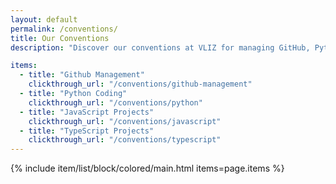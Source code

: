 ```yaml
---
layout: default
permalink: /conventions/
title: Our Conventions
description: "Discover our conventions at VLIZ for managing GitHub, Python, JavaScript, and TypeScript projects. Learn about our best practices to ensure efficient and collaborative open science!"

items:
  - title: "Github Management"
    clickthrough_url: "/conventions/github-management"
  - title: "Python Coding"
    clickthrough_url: "/conventions/python"
  - title: "JavaScript Projects"
    clickthrough_url: "/conventions/javascript"
  - title: "TypeScript Projects"
    clickthrough_url: "/conventions/typescript"
---
```


{% include item/list/block/colored/main.html items=page.items %}
